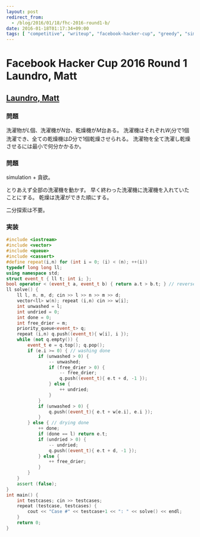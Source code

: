 ```yaml
---
layout: post
redirect_from:
  - /blog/2016/01/18/fhc-2016-round1-b/
date: 2016-01-18T01:17:34+09:00
tags: [ "competitive", "writeup", "facebook-hacker-cup", "greedy", "simulation" ]
---
```


# Facebook Hacker Cup 2016 Round 1 Laundro, Matt

## [Laundro, Matt](https://www.facebook.com/hackercup/problem/1611251319125133/)

### 問題

洗濯物が$L$個、洗濯機が$N$台、乾燥機が$M$台ある。
洗濯機はそれぞれ$W_i$分で1個洗濯でき、全ての乾燥機は$D$分で1個乾燥させられる。
洗濯物を全て洗濯し乾燥させるには最小で何分かかるか。

### 問題

simulation + 貪欲。

とりあえず全部の洗濯機を動かす。
早く終わった洗濯機に洗濯機を入れていたことにする。
乾燥は洗濯ができた順にする。

二分探索は不要。

### 実装

``` c++
#include <iostream>
#include <vector>
#include <queue>
#include <cassert>
#define repeat(i,n) for (int i = 0; (i) < (n); ++(i))
typedef long long ll;
using namespace std;
struct event_t { ll t; int i; };
bool operator < (event_t a, event_t b) { return a.t > b.t; } // reversed, preorder
ll solve() {
    ll l, n, m, d; cin >> l >> n >> m >> d;
    vector<ll> w(n); repeat (i,n) cin >> w[i];
    int unwashed = l;
    int undried = 0;
    int done = 0;
    int free_drier = m;
    priority_queue<event_t> q;
    repeat (i,n) q.push((event_t){ w[i], i });
    while (not q.empty()) {
        event_t e = q.top(); q.pop();
        if (e.i >= 0) { // washing done
            if (unwashed > 0) {
                -- unwashed;
                if (free_drier > 0) {
                    -- free_drier;
                    q.push((event_t){ e.t + d, -1 });
                } else {
                    ++ undried;
                }
            }
            if (unwashed > 0) {
                q.push((event_t){ e.t + w[e.i], e.i });
            }
        } else { // drying done
            ++ done;
            if (done == l) return e.t;
            if (undried > 0) {
                -- undried;
                q.push((event_t){ e.t + d, -1 });
            } else {
                ++ free_drier;
            }
        }
    }
    assert (false);
}
int main() {
    int testcases; cin >> testcases;
    repeat (testcase, testcases) {
        cout << "Case #" << testcase+1 << ": " << solve() << endl;
    }
    return 0;
}
```
